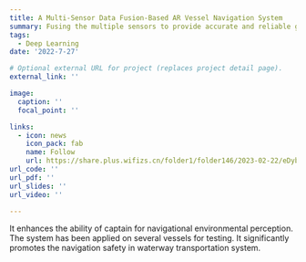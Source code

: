 ```yaml
---
title: A Multi-Sensor Data Fusion-Based AR Vessel Navigation System
summary: Fusing the multiple sensors to provide accurate and reliable guidance for vessel navigation.
tags: 
  - Deep Learning
date: '2022-7-27'

# Optional external URL for project (replaces project detail page).
external_link: ''

image:
  caption: ''
  focal_point: ''

links:
  - icon: news
    icon_pack: fab
    name: Follow
    url: https://share.plus.wifizs.cn/folder1/folder146/2023-02-22/eDybPS0ULDYOaVEw.html?_hgOutLink=vod/VideoDetail&id=732046
url_code: ''
url_pdf: ''
url_slides: ''
url_video: ''

---
```


It enhances the ability of captain for navigational environmental perception. The system has been applied on several vessels for testing. It significantly promotes the navigation safety in waterway transportation system.
